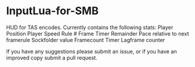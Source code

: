 # InputLua-for-SMB
HUD for TAS encodes.
Currently contains the following stats:
Player Position
Player Speed
Rule #
Frame Timer
Remainder
Pace relative to next framerule
Sockfolder value
Framecount
Timer
Lagframe counter

If you have any suggestions please submit an issue, or if you have an improved copy submit a pull request.
